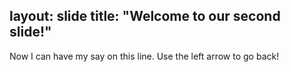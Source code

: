 layout: slide
title: "Welcome to our second slide!"
---
Now I can have my say on this line.
Use the left arrow to go back!
